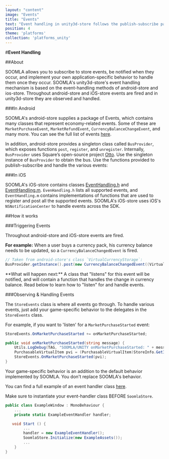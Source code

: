```yaml
---
layout: "content"
image: "Events"
title: "Events"
text: "Event handling in unity3d-store follows the publish-subscribe pattern."
position: 4
theme: 'platforms'
collection: 'platforms_unity'
---
```


#**Event Handling**

##About

SOOMLA allows you to subscribe to store events, be notified when they occur, and implement your own application-specific behavior to handle them once they occur. SOOMLA's unity3d-store's event handling mechanism is based on the event-handling methods of android-store and ios-store. Throughout android-store and iOS-store events are fired and in unity3d-store they are observed and handled.

###In Android

SOOMLA's android-store supplies a package of Events, which contains many classes that represent  economy-related events. Some of these are `MarketPurchaseEvent`, `MarketRefundEvent`, `CurrencyBalanceChangeEvent`, and many more. You can see the full list of events [here](https://github.com/soomla/android-store/tree/master/SoomlaAndroidStore/src/com/soomla/store/events).

In addition, android-store provides a singleton class called `BusProvider`, which exposes functions `post`, `register`, and `unregister`. Internally, `BusProvider` uses Square’s open-source project [Otto](http://square.github.io/otto/). Use the singleton instance of `BusProvider` to obtain the bus. Use the functions provided to publish-subscribe and handle the various events:

###In iOS

SOOMLA's iOS-store contains classes [EventHandling.h](https://github.com/soomla/ios-store/blob/master/SoomlaiOSStore/EventHandling.h) and [EventHandling.m](https://github.com/soomla/ios-store/blob/master/SoomlaiOSStore/EventHandling.m). `EvenHandling.h` lists all supported events, and `EventHandling.m` contains implementations of functions that are used to register and post all the supported events. SOOMLA's iOS-store uses iOS's `NSNotificationCenter` to handle events across the SDK.

##How it works

###Triggering Events

Throughout android-store and iOS-store events are fired.

**For example:** When a user buys a currency pack, his currency balance needs to be updated, so a `CurrencyBalanceChangedEvent` is fired.

``` cs
// Taken from android-store's class `VirtualCurrencyStorage`:
BusProvider.getInstance().post(new CurrencyBalanceChangedEvent((VirtualCurrency)item, balance, amountAdded));
```

<div class="info-box">**What will happen next:** A class that "listens" for this event will be notified, and will contain a function that handles the change in currency balance. Read below to learn how to "listen" for and handle events.</div>

###Observing & Handling Events

The `StoreEvents` class is where all events go through. To handle various events, just add your game-specific behavior to the delegates in the `StoreEvents` class.

For example, if you want to 'listen' for a `MarketPurchaseStarted` event:

``` cs
StoreEvents.OnMarketPurchaseStarted += onMarketPurchaseStarted;

public void onMarketPurchaseStarted(string message) {
    Utils.LogDebug(TAG, "SOOMLA/UNITY onMarketPurchaseStarted: " + message);
    PurchasableVirtualItem pvi = (PurchasableVirtualItem)StoreInfo.GetItemByItemId(message);
    StoreEvents.OnMarketPurchaseStarted(pvi);
}
```

<div class="info-box">Your game-specific behavior is an addition to the default behavior implemented by SOOMLA. You don't replace SOOMLA's behavior.</div>

You can find a full example of an event handler class [here](https://github.com/soomla/unity3d-store/blob/master/Soomla/Assets/Examples/MuffinRush/ExampleEventHandler.cs).

Make sure to instantiate your event-handler class BEFORE `SoomlaStore`.  

``` cs
public class ExampleWindow : MonoBehaviour {
    ...
    private static ExampleEventHandler handler;

   void Start () {
        ...
	    handler = new ExampleEventHandler();
	    SoomlaStore.Initialize(new ExampleAssets());
	    ...
    }
}
```
